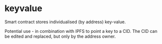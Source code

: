 # keyvalue
Smart contract stores individualised (by address) key-value. 

Potential use - in combination with IPFS to point a key to a CID. The CID can be edited and replaced, but only by the address owner.



